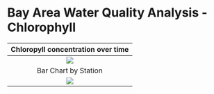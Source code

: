 # Bay Area Water Quality Analysis - Chlorophyll 
Chloropyll concentration over time             |        
:-------------------------:|
![](./chlo.gif)  |  !
Bar Chart by Station|
![](./maps/mapchart.png)  |  !